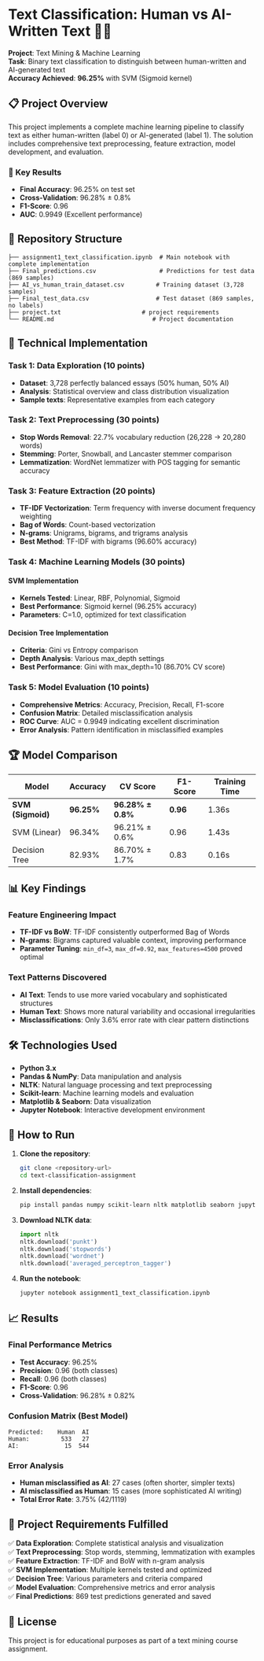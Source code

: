 # Text Classification: Human vs AI-Written Text 🤖📝

**Project**: Text Mining & Machine Learning  
**Task**: Binary text classification to distinguish between human-written and AI-generated text  
**Accuracy Achieved**: **96.25%** with SVM (Sigmoid kernel)

## 📋 Project Overview

This project implements a complete machine learning pipeline to classify text as either human-written (label 0) or AI-generated (label 1). The solution includes comprehensive text preprocessing, feature extraction, model development, and evaluation.

### 🎯 Key Results
- **Final Accuracy**: 96.25% on test set
- **Cross-Validation**: 96.28% ± 0.8%
- **F1-Score**: 0.96
- **AUC**: 0.9949 (Excellent performance)

## 📁 Repository Structure

```
├── assignment1_text_classification.ipynb  # Main notebook with complete implementation
├── Final_predictions.csv                  # Predictions for test data (869 samples)
├── AI_vs_human_train_dataset.csv         # Training dataset (3,728 samples)
├── Final_test_data.csv                   # Test dataset (869 samples, no labels)
├── project.txt                       # project requirements
└── README.md                            # Project documentation
```

## 🔧 Technical Implementation

### Task 1: Data Exploration (10 points)
- **Dataset**: 3,728 perfectly balanced essays (50% human, 50% AI)
- **Analysis**: Statistical overview and class distribution visualization
- **Sample texts**: Representative examples from each category

### Task 2: Text Preprocessing (30 points)
- **Stop Words Removal**: 22.7% vocabulary reduction (26,228 → 20,280 words)
- **Stemming**: Porter, Snowball, and Lancaster stemmer comparison
- **Lemmatization**: WordNet lemmatizer with POS tagging for semantic accuracy

### Task 3: Feature Extraction (20 points)
- **TF-IDF Vectorization**: Term frequency with inverse document frequency weighting
- **Bag of Words**: Count-based vectorization
- **N-grams**: Unigrams, bigrams, and trigrams analysis
- **Best Method**: TF-IDF with bigrams (96.60% accuracy)

### Task 4: Machine Learning Models (30 points)

#### SVM Implementation
- **Kernels Tested**: Linear, RBF, Polynomial, Sigmoid
- **Best Performance**: Sigmoid kernel (96.25% accuracy)
- **Parameters**: C=1.0, optimized for text classification

#### Decision Tree Implementation  
- **Criteria**: Gini vs Entropy comparison
- **Depth Analysis**: Various max_depth settings
- **Best Performance**: Gini with max_depth=10 (86.70% CV score)

### Task 5: Model Evaluation (10 points)
- **Comprehensive Metrics**: Accuracy, Precision, Recall, F1-score
- **Confusion Matrix**: Detailed misclassification analysis
- **ROC Curve**: AUC = 0.9949 indicating excellent discrimination
- **Error Analysis**: Pattern identification in misclassified examples

## 🏆 Model Comparison

| Model | Accuracy | CV Score | F1-Score | Training Time |
|-------|----------|----------|----------|---------------|
| **SVM (Sigmoid)** | **96.25%** | **96.28% ± 0.8%** | **0.96** | 1.36s |
| SVM (Linear) | 96.34% | 96.21% ± 0.6% | 0.96 | 1.43s |
| Decision Tree | 82.93% | 86.70% ± 1.7% | 0.83 | 0.16s |

## 📊 Key Findings

### Feature Engineering Impact
- **TF-IDF vs BoW**: TF-IDF consistently outperformed Bag of Words
- **N-grams**: Bigrams captured valuable context, improving performance
- **Parameter Tuning**: `min_df=3`, `max_df=0.92`, `max_features=4500` proved optimal

### Text Patterns Discovered
- **AI Text**: Tends to use more varied vocabulary and sophisticated structures
- **Human Text**: Shows more natural variability and occasional irregularities
- **Misclassifications**: Only 3.6% error rate with clear pattern distinctions

## 🛠️ Technologies Used

- **Python 3.x**
- **Pandas & NumPy**: Data manipulation and analysis
- **NLTK**: Natural language processing and text preprocessing
- **Scikit-learn**: Machine learning models and evaluation
- **Matplotlib & Seaborn**: Data visualization
- **Jupyter Notebook**: Interactive development environment

## 🚀 How to Run

1. **Clone the repository**:
   ```bash
   git clone <repository-url>
   cd text-classification-assignment
   ```

2. **Install dependencies**:
   ```bash
   pip install pandas numpy scikit-learn nltk matplotlib seaborn jupyter
   ```

3. **Download NLTK data**:
   ```python
   import nltk
   nltk.download('punkt')
   nltk.download('stopwords')
   nltk.download('wordnet')
   nltk.download('averaged_perceptron_tagger')
   ```

4. **Run the notebook**:
   ```bash
   jupyter notebook assignment1_text_classification.ipynb
   ```

## 📈 Results

### Final Performance Metrics
- **Test Accuracy**: 96.25%
- **Precision**: 0.96 (both classes)
- **Recall**: 0.96 (both classes)
- **F1-Score**: 0.96
- **Cross-Validation**: 96.28% ± 0.82%

### Confusion Matrix (Best Model)
```
Predicted:    Human  AI
Human:         533   27
AI:             15  544
```

### Error Analysis
- **Human misclassified as AI**: 27 cases (often shorter, simpler texts)
- **AI misclassified as Human**: 15 cases (more sophisticated AI writing)
- **Total Error Rate**: 3.75% (42/1119)

## 📝 Project Requirements Fulfilled

✅ **Data Exploration**: Complete statistical analysis and visualization  
✅ **Text Preprocessing**: Stop words, stemming, lemmatization with examples  
✅ **Feature Extraction**: TF-IDF and BoW with n-gram analysis  
✅ **SVM Implementation**: Multiple kernels tested and optimized  
✅ **Decision Tree**: Various parameters and criteria compared  
✅ **Model Evaluation**: Comprehensive metrics and error analysis  
✅ **Final Predictions**: 869 test predictions generated and saved  


## 📄 License

This project is for educational purposes as part of a text mining course assignment. 
